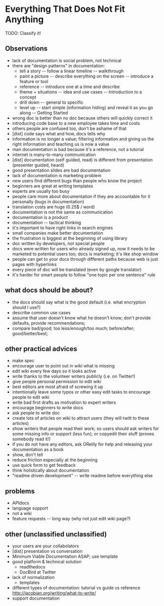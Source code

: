Everything That Does Not Fit Anything
=====================================

TODO: Classify it!

Observations
------------

- lack of documentation is social problem, not technical 
- there are "design patterns" in documentation:
  - tell a story -- follow a linear timeline -- walkthrough
  - paint a picture -- describe everything on the screen -- introduce a
    feature or tool
  - reference -- introduce one at a time and describe
  - theme + situations -- idea and use cases -- Introduction to a concept
  - drill down -- general to specific
  - level up -- start simple (information hiding) and reveal it as you go
    along -- Getting Started
- wrong doc is better than no doc because others will quickly correct
  it
- introducing code base to a new employee takes time and costs
- others people are confused too, don't be ashame of that
- [dist] code says what and how, docs tells why
- information is no longer a value; filtering information and giving us
  the right information and teaching us is now a value
- man documentation is bad because it's a reference, not a tutorial
- internet is many-to-many communication 
- [dist] documentation (self guided, read) is different from presentation
  (presenter guided, heard)
- good presentation slides are bad documentation
- lack of documentation is marketing problem
- new users find different bugs than people who know the project
- beginners are great at writing templates
- experts are usually too busy
- people care more about documentation if they are accountable for it
  personally (bugs in documentation)
- translation costs are huge (0.25$ / word)
- documentation is not the same as communication
- documentation is a product
- documentation -- tactical thinking
- it's important to have right links in search engines
- small companies make better documentation
- the frustration is biggest at the beginning of using library
- doc written by developers, not special people
- docs were written for users who already signed up, now it needs to be
  marketed to potential users too; docs is marketing; it's like shop window
- people can get to your docs through different paths because web is
  just pages with hyperlinks
- every piece of doc will be translated (even by google translator)
- it's harder for smart people to follow "one topic per one sentence"
  rule

what docs should be about?
--------------------------

- the docs should say what is the good default (i.e. what encryption
  should I use?)
- describe common use cases
- assume that user doesn't know what he doesn't know; don't provide
  defaults, provide recommendations;
- compare bad/good; too less/enough/too much; before/after;
  good/better/best;

other practical advices
-----------------------

- make spec
- encourage user to point out in wiki what is missing 
- edit wiki every few days so it looks active
- write thanks to the volunteer writers publicly (i.e. on Twitter!)
- give people personal permission to edit wiki
- best editors are most afraid of screwing it up
- intentionally leave some typos or other easy edit tasks to encourage
  people to edit wiki
- write bad first drafts as motivation to expert writers
- encourage beginners to write docs
- ask people to write doc
- create lots of articles on wiki to attract users (they will twitt to
  these articles)
- show writers that people read their work; so users should ask writers
  for some missing info or support (less fun); or copyedit their stuff
  (proves somebody read it!)
- if you do not have any editors, ask OReilly for help and releasing
  your documentation as a book
- show, don't tell
- reduce friction especially at the beginning
- use quick form to get feedback
- think holistically about documentation      
- "readme driven development" -- write readme before everything else

problems
--------

- APIdocs
- language support
- not a wiki 
- feature requests -- long way (why not just edit wiki page?)

other (unclassified unclassified)
---------------------------------
  
- your users are your collabolators
- [dist] presentation vs conversation
- Minimum Viable Documentation ASAP; use template
- good platform & technical solution
  - readthedocs
  - DocBird at Twitter
- lack of normalization
  - templates
- different types of documentation: tutorial vs guide vs reference
  http://jacobian.org/writing/what-to-write/
- support documentation